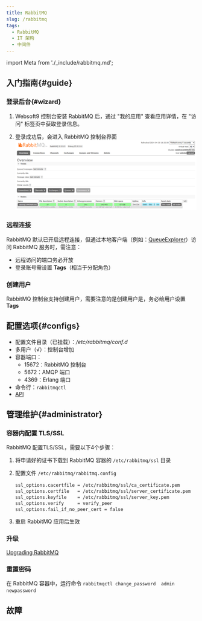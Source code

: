 ```yaml
---
title: RabbitMQ
slug: /rabbitmq
tags:
  - RabbitMQ 
  - IT 架构
  - 中间件
---
```


import Meta from './_include/rabbitmq.md';

<Meta name="meta" />

## 入门指南{#guide}

### 登录后台{#wizard}

1. Websoft9 控制台安装 RabbitMQ 后，通过 "我的应用" 查看应用详情，在 "访问" 标签页中获取登录信息。  

2. 登录成功后，会进入 RabbitMQ 控制台界面
   ![](./assets/rabbitmq-backend-websoft9.png)

### 远程连接

RabbitMQ 默认已开启远程连接，但通过本地客户端（例如：[QueueExplorer](https://www.cogin.com/mq/index.php)）访问 RabbitMQ 服务时，需注意：

- 远程访问的端口务必开放
- 登录账号需设置 **Tags**（相当于分配角色）

### 创建用户

RabbitMQ 控制台支持创建用户，需要注意的是创建用户是，务必给用户设置 **Tags** 




## 配置选项{#configs}

- 配置文件目录（已挂载）：*/etc/rabbitmq/conf.d*
- 多用户（√）：控制台增加
- 容器端口：
  - 15672：RabbitMQ 控制台
  - 5672：AMQP 端口
  - 4369：Erlang 端口
- 命令行：`rabbitmqctl`
- [API](https://www.rabbitmq.com/dotnet-api-guide.html)

## 管理维护{#administrator}

### 容器内配置 TLS/SSL

RabbitMQ 配置TLS/SSL，需要以下4个步骤：

1. 将申请好的证书下载到 RabbitMQ 容器的 `/etc/rabbitmq/ssl` 目录

2. 配置文件 `/etc/rabbitmq/rabbitmq.config`

    ```
    ssl_options.cacertfile = /etc/rabbitmq/ssl/ca_certificate.pem
    ssl_options.certfile   = /etc/rabbitmq/ssl/server_certificate.pem
    ssl_options.keyfile    = /etc/rabbitmq/ssl/server_key.pem
    ssl_options.verify     = verify_peer
    ssl_options.fail_if_no_peer_cert = false
    ```

3. 重启 RabbitMQ 应用后生效

### 升级

[Upgrading RabbitMQ](https://www.rabbitmq.com/upgrade.html)

### 重置密码

在 RabbitMQ 容器中，运行命令 `rabbitmqctl change_password  admin newpassword`


## 故障